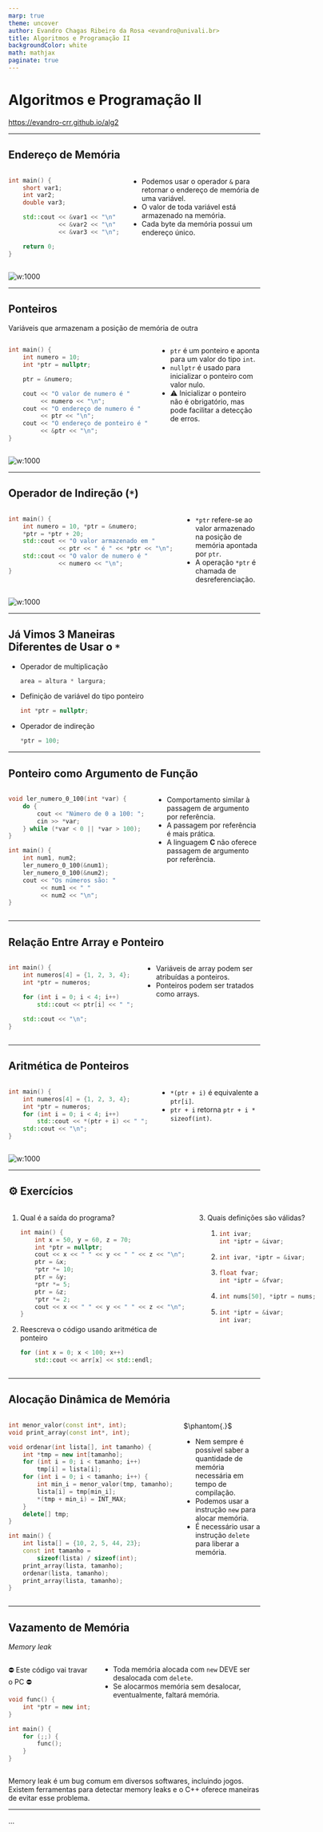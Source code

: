 ```yaml
---
marp: true
theme: uncover  
author: Evandro Chagas Ribeiro da Rosa <evandro@univali.br>  
title: Algoritmos e Programação II  
backgroundColor: white  
math: mathjax  
paginate: true
---
```


<style>
    section {
        font-size: 24pt;
    }

    .columns {
        display: grid;
        grid-template-columns: repeat(2, minmax(0, 1fr));
        gap: 1rem;
    }
</style>

# Algoritmos e Programação II

https://evandro-crr.github.io/alg2

---

## Endereço de Memória

<div class="columns">
<div>

```cpp
int main() {
    short var1;
    int var2;
    double var3;

    std::cout << &var1 << "\n"
              << &var2 << "\n"
              << &var3 << "\n";

    return 0;
}
```

</div>
<div>

- Podemos usar o operador `&` para retornar o endereço de memória de uma variável.
- O valor de toda variável está armazenado na memória.
- Cada byte da memória possui um endereço único.

</div>
</div>

![w:1000](img/prt.svg)

---

## Ponteiros

Variáveis que armazenam a posição de memória de outra

<div class="columns">
<div>

```cpp
int main() {
    int numero = 10;
    int *ptr = nullptr;

    ptr = &numero;

    cout << "O valor de numero é "
         << numero << "\n";
    cout << "O endereço de numero é "
         << ptr << "\n";
    cout << "O endereço de ponteiro é "
         << &ptr << "\n";
}
```

</div>
<div>

- `ptr` é um ponteiro e aponta para um valor do tipo `int`.
- `nullptr` é usado para inicializar o ponteiro com valor nulo.
- ⚠️ Inicializar o ponteiro não é obrigatório, mas pode facilitar a detecção de erros.

</div>
</div>

![w:1000](img/prt2.svg)

---

## Operador de Indireção (`*`)

<div class="columns">
<div>

```cpp
int main() {
    int numero = 10, *ptr = &numero;
    *ptr = *ptr + 20;
    std::cout << "O valor armazenado em "
              << ptr << " é " << *ptr << "\n";
    std::cout << "O valor de numero é "
              << numero << "\n";
}
```

</div>
<div>

- `*ptr` refere-se ao valor armazenado na posição de memória apontada por `ptr`.
- A operação `*ptr` é chamada de desreferenciação.

</div>
</div>

![w:1000](img/prt3.svg)

---

## Já Vimos 3 Maneiras<br>Diferentes de Usar o `*`

- Operador de multiplicação
  ```cpp
  area = altura * largura;
  ```
- Definição de variável do tipo ponteiro
  ```cpp
  int *ptr = nullptr;
  ```
- Operador de indireção
  ```cpp
  *ptr = 100;
  ```

---

## Ponteiro como Argumento de Função

<div class="columns">
<div>

```cpp
void ler_numero_0_100(int *var) {
    do {
        cout << "Número de 0 a 100: ";
        cin >> *var;
    } while (*var < 0 || *var > 100);
}

int main() {
    int num1, num2;
    ler_numero_0_100(&num1);
    ler_numero_0_100(&num2);
    cout << "Os números são: "
         << num1 << " "
         << num2 << "\n";
}
```

</div>
<div>

- Comportamento similar à passagem de argumento por referência.
- A passagem por referência é mais prática.
- A linguagem **C** não oferece passagem de argumento por referência.

</div>
</div>

---

## Relação Entre Array e Ponteiro

<div class="columns">
<div>

```cpp
int main() {
    int numeros[4] = {1, 2, 3, 4};
    int *ptr = numeros;

    for (int i = 0; i < 4; i++)
        std::cout << ptr[i] << " ";
    
    std::cout << "\n";
}
```

</div>
<div>

- Variáveis de array podem ser atribuídas a ponteiros.
- Ponteiros podem ser tratados como arrays.

</div>
</div>

---

## Aritmética de Ponteiros

<div class="columns">
<div>

```cpp
int main() {
    int numeros[4] = {1, 2, 3, 4};
    int *ptr = numeros;
    for (int i = 0; i < 4; i++)
        std::cout << *(ptr + i) << " ";
    std::cout << "\n";
}
```

</div>
<div>

- `*(ptr + i)` é equivalente a `ptr[i]`.
- `ptr + i` retorna `ptr + i * sizeof(int)`.

</div>
</div>

![w:1000](img/prt4.svg)

---

## ⚙️ Exercícios

<div class="columns">
<div>

1. Qual é a saída do programa?

   ```cpp
   int main() {
       int x = 50, y = 60, z = 70;
       int *ptr = nullptr;
       cout << x << " " << y << " " << z << "\n";
       ptr = &x;
       *ptr *= 10;
       ptr = &y;
       *ptr *= 5;
       ptr = &z;
       *ptr *= 2;
       cout << x << " " << y << " " << z << "\n";
   }
   ```

2. Reescreva o código usando aritmética de ponteiro

    ```cpp
    for (int x = 0; x < 100; x++)
        std::cout << arr[x] << std::endl;
    ```

</div>
<div>

3. Quais definições são válidas?
   1. ```cpp
      int ivar;
      int *iptr = &ivar;  
      ```
   2. ```cpp
      int ivar, *iptr = &ivar;
      ```
   3. ```cpp
      float fvar;
      int *iptr = &fvar;  
      ```
   4. ```cpp
      int nums[50], *iptr = nums;
      ```
   5. ```cpp   
      int *iptr = &ivar;
      int ivar;
      ```

</div>
</div>

---

## Alocação Dinâmica de Memória

<div class="columns">
<div>

```cpp
int menor_valor(const int*, int);
void print_array(const int*, int);

void ordenar(int lista[], int tamanho) {
    int *tmp = new int[tamanho];
    for (int i = 0; i < tamanho; i++)
        tmp[i] = lista[i];
    for (int i = 0; i < tamanho; i++) {
        int min_i = menor_valor(tmp, tamanho);
        lista[i] = tmp[min_i];
        *(tmp + min_i) = INT_MAX;
    }
    delete[] tmp;
}

int main() {
    int lista[] = {10, 2, 5, 44, 23};
    const int tamanho =
        sizeof(lista) / sizeof(int);
    print_array(lista, tamanho);
    ordenar(lista, tamanho);
    print_array(lista, tamanho);
}
```

</div>
<div>


$\phantom{.}$

- Nem sempre é possível saber a quantidade de memória necessária em tempo de compilação.
- Podemos usar a instrução `new` para alocar memória.
- É necessário usar a instrução `delete` para liberar a memória.

</div>
</div>

---

## Vazamento de Memória
*Memory leak*

<div class="columns">
<div>

⛔ Este código vai travar o PC ⛔
```cpp
void func() { 
    int *ptr = new int;
}

int main() {
    for (;;) {
        func();
    }
}
```

</div>
<div>

- Toda memória alocada com `new` DEVE ser desalocada com `delete`.
- Se alocarmos memória sem desalocar, eventualmente, faltará memória.

</div>
</div>

Memory leak é um bug comum em diversos softwares, incluindo jogos. Existem ferramentas para detectar memory leaks e o C++ oferece maneiras de evitar esse problema.

---

...
